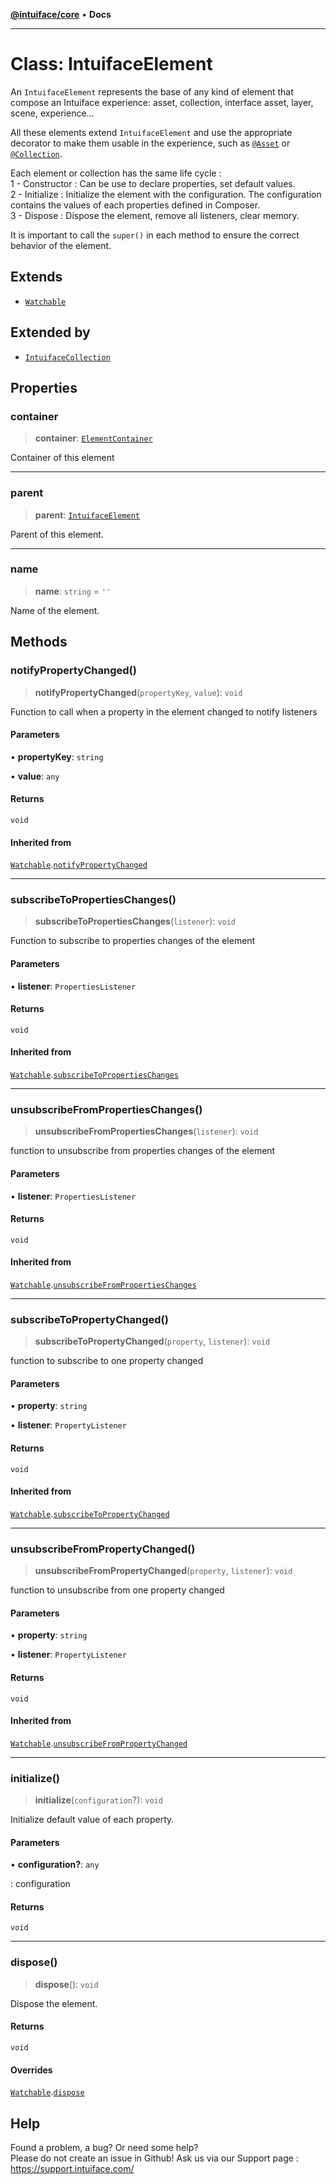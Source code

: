 [**@intuiface/core**](../README.md) • **Docs**

***

# Class: IntuifaceElement

An `IntuifaceElement` represents the base of any kind of element that compose an Intuiface experience: asset, collection, interface asset, layer, scene, experience...

All these elements extend `IntuifaceElement` and use the appropriate decorator to make them usable in the experience, such as [`@Asset`](../functions/Asset.md) or [`@Collection`](../functions/Collection.md).

Each element or collection has the same life cycle :\
1 - Constructor : Can be use to declare properties, set default values.\
2 - Initialize : Initialize the element with the configuration. The configuration contains the values of each properties defined in Composer.\
3 - Dispose : Dispose the element, remove all listeners, clear memory.

It is important to call the `super()` in each method to ensure the correct behavior of the element.

## Extends

- [`Watchable`](Watchable.md)

## Extended by

- [`IntuifaceCollection`](IntuifaceCollection.md)

## Properties

### container

> **container**: [`ElementContainer`](ElementContainer.md)

Container of this element

***

### parent

> **parent**: [`IntuifaceElement`](IntuifaceElement.md)

Parent of this element.

***

### name

> **name**: `string` = `''`

Name of the element.

## Methods

### notifyPropertyChanged()

> **notifyPropertyChanged**(`propertyKey`, `value`): `void`

Function to call when a property in the element changed to notify listeners

#### Parameters

• **propertyKey**: `string`

• **value**: `any`

#### Returns

`void`

#### Inherited from

[`Watchable`](Watchable.md).[`notifyPropertyChanged`](Watchable.md#notifypropertychanged)

***

### subscribeToPropertiesChanges()

> **subscribeToPropertiesChanges**(`listener`): `void`

Function to subscribe to properties changes of the element

#### Parameters

• **listener**: `PropertiesListener`

#### Returns

`void`

#### Inherited from

[`Watchable`](Watchable.md).[`subscribeToPropertiesChanges`](Watchable.md#subscribetopropertieschanges)

***

### unsubscribeFromPropertiesChanges()

> **unsubscribeFromPropertiesChanges**(`listener`): `void`

function to unsubscribe from properties changes of the element

#### Parameters

• **listener**: `PropertiesListener`

#### Returns

`void`

#### Inherited from

[`Watchable`](Watchable.md).[`unsubscribeFromPropertiesChanges`](Watchable.md#unsubscribefrompropertieschanges)

***

### subscribeToPropertyChanged()

> **subscribeToPropertyChanged**(`property`, `listener`): `void`

function to subscribe to one property changed

#### Parameters

• **property**: `string`

• **listener**: `PropertyListener`

#### Returns

`void`

#### Inherited from

[`Watchable`](Watchable.md).[`subscribeToPropertyChanged`](Watchable.md#subscribetopropertychanged)

***

### unsubscribeFromPropertyChanged()

> **unsubscribeFromPropertyChanged**(`property`, `listener`): `void`

function to unsubscribe from one property changed

#### Parameters

• **property**: `string`

• **listener**: `PropertyListener`

#### Returns

`void`

#### Inherited from

[`Watchable`](Watchable.md).[`unsubscribeFromPropertyChanged`](Watchable.md#unsubscribefrompropertychanged)

***

### initialize()

> **initialize**(`configuration`?): `void`

Initialize default value of each property.

#### Parameters

• **configuration?**: `any`

: configuration

#### Returns

`void`

***

### dispose()

> **dispose**(): `void`

Dispose the element.

#### Returns

`void`

#### Overrides

[`Watchable`](Watchable.md).[`dispose`](Watchable.md#dispose)


## Help
Found a problem, a bug? Or need some help?  
Please do not create an issue in Github! Ask us via our Support page : https://support.intuiface.com/